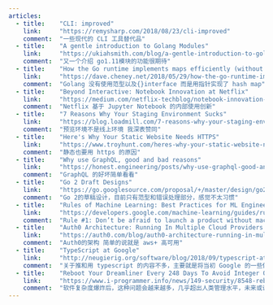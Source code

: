 ```yaml
---
articles:
  - title:    "CLI: improved"
    link:     "https://remysharp.com/2018/08/23/cli-improved"
    comment:  "一些现代的 CLI 工具替代品"
  - title:    "A gentle introduction to Golang Modules"
    link:     "https://ukiahsmith.com/blog/a-gentle-introduction-to-golang-modules/"
    comment:  "又一个介绍 go1.11模块的功能很期待"
  - title:    "How the Go runtime implements maps efficiently (without generics)"
    link:     "https://dave.cheney.net/2018/05/29/how-the-go-runtime-implements-maps-efficiently-without-generics"
    comment:  "Golang 没有使用范型以及{}interface 而是用指针实现了 hash map"
  - title:    "Beyond Interactive: Notebook Innovation at Netflix"
    link:     "https://medium.com/netflix-techblog/notebook-innovation-591ee3221233"
    comment:  "Netflix 基于 Jupyter Notebook 的内部使用创新"
  - title:    "7 Reasons Why Your Staging Environment Sucks"
    link:     "https://blog.loadmill.com/7-reasons-why-your-staging-environment-sucks-953f8504fba3"
    comment:  "预览环境不是线上环境 我深表赞同"
  - title:    "Here's Why Your Static Website Needs HTTPS"
    link:     "https://www.troyhunt.com/heres-why-your-static-website-needs-https/"
    comment:  "静态也要用 https 的原因"
  - title:    "Why use GraphQL, good and bad reasons"
    link:     "https://honest.engineering/posts/why-use-graphql-good-and-bad-reasons"
    comment:  "GraphQL 的好坏简单看看"
  - title:    "Go 2 Draft Designs"
    link:     "https://go.googlesource.com/proposal/+/master/design/go2draft.md"
    comment:  "Go 2的草稿设计，目前只有范型和错误处理部分，感觉不太习惯"
  - title:    "Rules of Machine Learning: Best Practices for ML Engineering"
    link:     "https://developers.google.com/machine-learning/guides/rules-of-ml/"
    comment:  "Rule #1: Don’t be afraid to launch a product without machine learning."
  - title:    "Auth0 Architecture: Running In Multiple Cloud Providers And Regions"
    link:     "https://auth0.com/blog/auth0-architecture-running-in-multiple-cloud-providers-and-regions/"
    comment:  "Auth0的架构 简单的说就是 aws+ 高可用"
  - title:    "TypeScript at Google"
    link:     "http://neugierig.org/software/blog/2018/09/typescript-at-google.html"
    comment:  "关于推和用 typescript 的内容不多，主要就是将当初 Google 的一些做法和技术债"
  - title:    "Reboot Your Dreamliner Every 248 Days To Avoid Integer Overflow"
    link:     "https://www.i-programmer.info/news/149-security/8548-reboot-your-dreamliner-every-248-days-to-avoid-integer-overflow.html"
    comment:  "软件复杂度爆炸后，这种问题会越来越多，几乎超出人类管理水平，未来或许会有革命性的方法解决"
---
```

